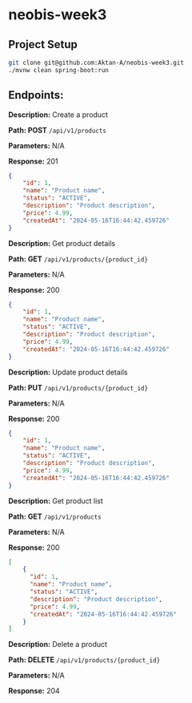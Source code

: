 # neobis-week3

## Project Setup
```bash
git clone git@github.com:Aktan-A/neobis-week3.git
./mvnw clean spring-boot:run
```

## Endpoints:

**Description:** Create a product

**Path: POST** `/api/v1/products`

**Parameters:** N/A

**Response:** 201

```json
{
    "id": 1,
    "name": "Product name",
    "status": "ACTIVE",
    "description": "Product description",
    "price": 4.99,
    "createdAt": "2024-05-16T16:44:42.459726"
}
```

**Description:** Get product details

**Path: GET** `/api/v1/products/{product_id}`

**Parameters:** N/A

**Response:** 200

```json
{
    "id": 1,
    "name": "Product name",
    "status": "ACTIVE",
    "description": "Product description",
    "price": 4.99,
    "createdAt": "2024-05-16T16:44:42.459726"
}
```

**Description:** Update product details

**Path: PUT** `/api/v1/products/{product_id}`

**Parameters:** N/A

**Response:** 200

```json
{
    "id": 1,
    "name": "Product name",
    "status": "ACTIVE",
    "description": "Product description",
    "price": 4.99,
    "createdAt": "2024-05-16T16:44:42.459726"
}
```

**Description:** Get product list

**Path: GET** `/api/v1/products`

**Parameters:** N/A

**Response:** 200

```json
[
	{
	  "id": 1,
	  "name": "Product name",
	  "status": "ACTIVE",
	  "description": "Product description",
	  "price": 4.99,
	  "createdAt": "2024-05-16T16:44:42.459726"
	}
]
```

**Description:** Delete a product

**Path: DELETE** `/api/v1/products/{product_id}`

**Parameters:** N/A

**Response:** 204